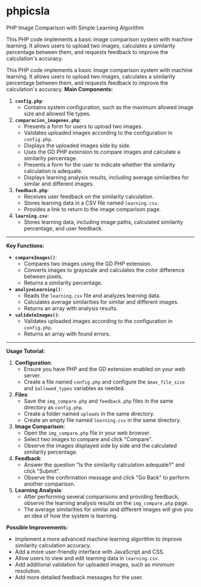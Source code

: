 # phpicsla
PHP Image Comparison with Simple Learning Algorithm

This PHP code implements a basic image comparison system with machine learning. It allows users to upload two images, calculates a similarity percentage between them, and requests feedback to improve the calculation's accuracy.

This PHP code implements a basic image comparison system with machine learning. It allows users to upload two images, calculates a similarity percentage between them, and requests feedback to improve the calculation's accuracy.
<strong>Main Components:</strong>
<ol>
 	<li><strong><code>config.php</code></strong>:
<ul>
 	<li>Contains system configuration, such as the maximum allowed image size and allowed file types.</li>
</ul>
</li>
 	<li><strong><code>comparacion_imagenes.php</code></strong>:
<ul>
 	<li>Presents a form for users to upload two images.</li>
 	<li>Validates uploaded images according to the configuration in <code>config.php</code>.</li>
 	<li>Displays the uploaded images side by side.</li>
 	<li>Uses the GD PHP extension to compare images and calculate a similarity percentage.</li>
 	<li>Presents a form for the user to indicate whether the similarity calculation is adequate.</li>
 	<li>Displays learning analysis results, including average similarities for similar and different images.</li>
</ul>
</li>
 	<li><strong><code>feedback.php</code></strong>:
<ul>
 	<li>Receives user feedback on the similarity calculation.</li>
 	<li>Stores learning data in a CSV file named <code>learning.csv</code>.</li>
 	<li>Provides a link to return to the image comparison page.</li>
</ul>
</li>
 	<li><strong><code>learning.csv</code></strong>:
<ul>
 	<li>Stores learning data, including image paths, calculated similarity percentage, and user feedback.</li>
</ul>
</li>
</ol>
<hr/>
<strong>Key Functions:</strong>
<ul>
 	<li><strong><code>compareImages()</code></strong>:
<ul>
 	<li>Compares two images using the GD PHP extension.</li>
 	<li>Converts images to grayscale and calculates the color difference between pixels.</li>
 	<li>Returns a similarity percentage.</li>
</ul>
</li>
 	<li><strong><code>analyzeLearning()</code></strong>:
<ul>
 	<li>Reads the <code>learning.csv</code> file and analyzes learning data.</li>
 	<li>Calculates average similarities for similar and different images.</li>
 	<li>Returns an array with analysis results.</li>
</ul>
</li>
 	<li><strong><code>validateImages()</code></strong>:
<ul>
 	<li>Validates uploaded images according to the configuration in <code>config.php</code>.</li>
 	<li>Returns an array with found errors.</li>
</ul>
</li>
</ul>
<hr/>
<strong>Usage Tutorial:</strong>
<ol>
 	<li><strong>Configuration</strong>:
<ul>
 	<li>Ensure you have PHP and the GD extension enabled on your web server.</li>
 	<li>Create a file named <code>config.php</code> and configure the <code>$max_file_size</code> and <code>$allowed_types</code> variables as needed.</li>
</ul>
</li>
 	<li><strong>Files</strong>:
<ul>
 	<li>Save the <code>img_compare.php</code> and <code>feedback.php</code> files in the same directory as <code>config.php</code>.</li>
 	<li>Create a folder named <code>uploads</code> in the same directory.</li>
 	<li>Create an empty file named <code>learning.csv</code> in the same directory.</li>
</ul>
</li>
 	<li><strong>Image Comparison</strong>:
<ul>
 	<li>Open the <code>img_compare.php</code> file in your web browser.</li>
 	<li>Select two images to compare and click "Compare".</li>
 	<li>Observe the images displayed side by side and the calculated similarity percentage.</li>
</ul>
</li>
 	<li><strong>Feedback</strong>:
<ul>
 	<li>Answer the question "Is the similarity calculation adequate?" and click "Submit".</li>
 	<li>Observe the confirmation message and click "Go Back" to perform another comparison.</li>
</ul>
</li>
 	<li><strong>Learning Analysis</strong>:
<ul>
 	<li>After performing several comparisons and providing feedback, observe the learning analysis results on the <code>img_compare.php</code> page.</li>
 	<li>The average similarities for similar and different images will give you an idea of how the system is learning.</li>
</ul>
</li>
</ol>
<strong>Possible Improvements:</strong>
<ul>
 	<li>Implement a more advanced machine learning algorithm to improve similarity calculation accuracy.</li>
 	<li>Add a more user-friendly interface with JavaScript and CSS.</li>
 	<li>Allow users to view and edit learning data in <code>learning.csv</code>.</li>
 	<li>Add additional validation for uploaded images, such as minimum resolution.</li>
 	<li>Add more detailed feedback messages for the user.</li>
</ul>
